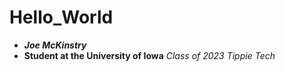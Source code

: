 # Hello_World
* ***Joe McKinstry***
* **Student at the University of Iowa**
*Class of 2023*
*Tippie Tech*
